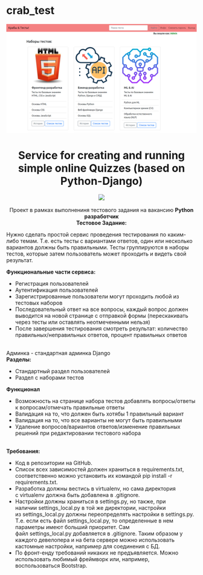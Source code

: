 # crab_test
![Alt text](/crab_test.png)

<h1 align="center">Service for creating and running simple online Quizzes (based on Python-Django)</h1>
<p align="center">

<img src="https://img.shields.io/badge/madeBy-KD3821-lightmaroon" >

<p align="center">Проект в рамках выполнениня тестового задания на вакансию <b>Python разработчик</b><br>
<strong>Тестовое Задание:</strong></p>
<p>
Нужно сделать простой сервис проведения тестирования по каким-либо темам. Т.е. есть тесты с вариантами ответов, один или несколько вариантов должны быть правильными. Тесты группируются в наборы тестов, которые затем пользователь может проходить и видеть свой результат.
</p>
<b>Функциональные части сервиса:</b><br>
<ul>
<li>
Регистрация пользователей</li>
<li>
Аутентификация пользователей</li>
<li>
Зарегистрированные пользователи могут проходить любой из тестовых наборов</li>
<li>
Последовательный ответ на все вопросы, каждый вопрос должен выводится на новой странице с отправкой формы (перескакивать через тесты или оставлять неотмеченными нельзя)</li>
<li>
После завершения тестирования смотреть результат: количество правильных/неправильных ответов, процент правильных ответов</li>
</ul><br>
Админка - cтандартная админка Django<br>
<b>Разделы:</b><br>
<ul>
<li>
Стандартный раздел пользователей</li>
<li>
Раздел с наборами тестов</li></ul>
<b>Функционал</b><br>
<ul>
<li>
Возможность на странице набора тестов добавлять вопросы/ответы к вопросам/отмечать правильные ответы</li>
<li>
Валидация на то, что должен быть хотябы 1 правильный вариант</li>
<li>
Валидация на то, что все варианты не могут быть правильными</li>
<li>
Удаление вопросов/вариантов ответов/изменение правильных решений при редактировании тестового набора</li>
</ul><br>
<b>Требования:</b><br>
<ul><li>
Код в репозитории на GitHub.</li>
<li>
Список всех зависимостей должен храниться в requirements.txt, соответственно можно установить их командой pip install -r requirements.txt.</li>
<li>
Разработка должны вестись в virtualenv, но сама директория с virtualenv должна быть добавлена в .gitignore.</li>
<li>
Настройки должны храниться в settings.py, но также, при наличии settings_local.py в той же директории, настройки из settings_local.py должны переопределять настройки в settings.py. Т.е. если есть файл settings_local.py, то определенные в нем параметры имеют больший приоритет. Сам файл settings_local.py добавляется в .gitignore. Таким образом у каждого девелопера и на бета сервере можно использовать кастомные настройки, например для соединения с БД.</li>
<li>
По фронт-енду требований никаких не предъявляется.  Можно использовать любимый фреймворк или, например, воспользоваться Bootstrap.</li></ul>
